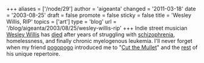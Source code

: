 +++
aliases = ['/node/29']
author = 'aigeanta'
changed = '2011-03-18'
date = '2003-08-25'
draft = false
promote = false
sticky = false
title = 'Wesley Willis, RIP'
topics = ['art']
type = 'blog'
url = '/blog/aigeanta/2003/08/25/wesley-willis-rip'
+++
Indie street musician <a href="http://www.wesleywillis.org/">Wesley Willis</a> has <a href="http://www.rollingstone.com/news/newsarticle.asp?nid=18568">died</a> after years of struggling with <a href="http://www.schizophrenia.org/artist.html">schizophrenia</a>, homelessness, and finally chronic myelogenous leukemia.
 I'll never forget when my friend <a href="http://www.livejournal.com/users/pogopogo/">pogopogo</a> introduced me to "<a href="http://www.alternativetentacles.com/octopodes/543/C8Sy@jrcE@CMAvuJvCl/Wesley_Willis-Cut_The_Mullet.mp3">Cut the Mullet</a>" and the <a href="http://www.alternativetentacles.com/bandinfo.php?band=wesleywillis">rest</a> of his unique repertoire.
